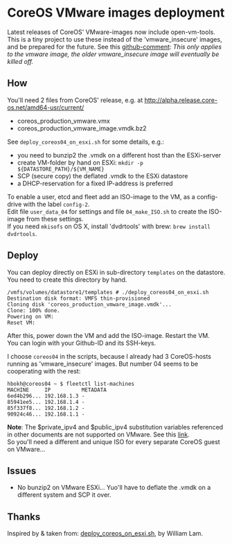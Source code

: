 # CoreOS VMware images deployment

Latest releases of CoreOS' VMware-images now include open-vm-tools.  
This is a tiny project to use these instead of the 'vmware_insecure' images, and be prepared for the future.
See this [github-comment](https://github.com/coreos/coreos-overlay/issues/499#issuecomment-58461747):  *This only applies to the vmware image, the older vmware\_insecure image will eventually be killed off.*

## How

You'll need 2 files from CoreOS' release, e.g. at http://alpha.release.core-os.net/amd64-usr/current/

- coreos_production_vmware.vmx
- coreos_production_vmware_image.vmdk.bz2

See `deploy_coreos04_on_esxi.sh` for some details, e.g.:

- you need to bunzip2 the .vmdk on a different host than the ESXi-server
- create VM-folder by hand on ESXi: `mkdir -p ${DATASTORE_PATH}/${VM_NAME}`
- SCP (secure copy) the deflated .vmdk to the ESXi datastore
- a DHCP-reservation for a fixed IP-address is preferred

To enable a user, etcd and fleet add an ISO-image to the VM, as a config-drive with the label `config-2`.  
Edit file `user_data_04` for settings and file `04_make_ISO.sh` to create the ISO-image from these settings.  
If you need `mkisofs` on OS X, install 'dvdrtools' with brew: `brew install dvdrtools`.  


## Deploy

You can deploy directly on ESXi in sub-directory `templates` on the datastore. You need to create this directory by hand.

```
/vmfs/volumes/datastore1/templates # ./deploy_coreos04_on_esxi.sh
Destination disk format: VMFS thin-provisioned
Cloning disk 'coreos_production_vmware_image.vmdk'...
Clone: 100% done.
Powering on VM:
Reset VM:
```

After this, power down the VM and add the ISO-image. Restart the VM.  
You can login with your Github-ID and its SSH-keys.

I choose `coreos04` in the scripts, because I already had 3 CoreOS-hosts running as 'vmware_insecure' images. But number 04 seems to be cooperating with the rest: 

```
hbokh@coreos04 ~ $ fleetctl list-machines  
MACHINE		IP		    METADATA  
6ed4b296...	192.168.1.3	-  
85941ee5...	192.168.1.4	-  
85f337f8...	192.168.1.2	-  
90924c46...	192.168.1.1	-
```

**Note**: The $private_ipv4 and $public_ipv4 substitution variables referenced in other documents are not supported on VMware. See this [link](https://coreos.com/docs/running-coreos/platforms/vmware/).  
So you'll need a different and unique ISO for every separate CoreOS guest on VMware...


## Issues

- No bunzip2 on VMware ESXi... Yuo'll have to deflate the .vmdk on a different system and SCP it over.

## Thanks

Inspired by & taken from: [deploy_coreos_on_esxi.sh](https://github.com/lamw/vghetto-scripts/blob/master/shell/deploy_coreos_on_esxi.sh), by William Lam.
